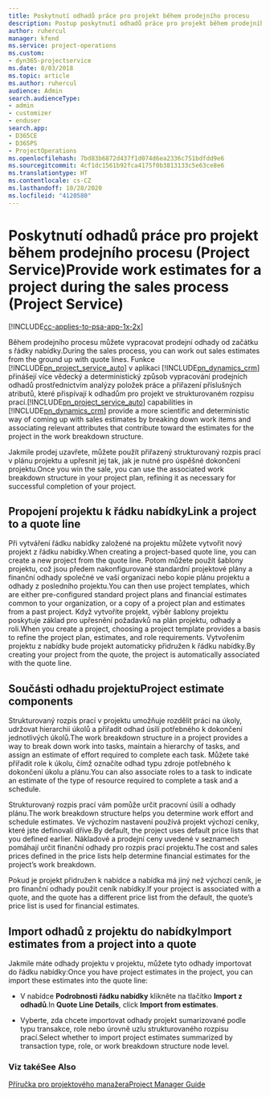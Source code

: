 ```yaml
---
title: Poskytnutí odhadů práce pro projekt během prodejního procesu
description: Postup poskytnutí odhadů práce pro projekt během prodejního procesu v Project Service
author: ruhercul
manager: kfend
ms.service: project-operations
ms.custom:
- dyn365-projectservice
ms.date: 8/03/2018
ms.topic: article
ms.author: ruhercul
audience: Admin
search.audienceType:
- admin
- customizer
- enduser
search.app:
- D365CE
- D365PS
- ProjectOperations
ms.openlocfilehash: 7bd83b6872d437f1d074d6ea2336c751bdfdd9e6
ms.sourcegitcommit: 4cf1dc1561b92fca4175f0b3813133c5e63ce8e6
ms.translationtype: HT
ms.contentlocale: cs-CZ
ms.lasthandoff: 10/28/2020
ms.locfileid: "4120580"
---
```

# <a name="provide-work-estimates-for-a-project-during-the-sales-process-project-service"></a><span data-ttu-id="dde8d-103">Poskytnutí odhadů práce pro projekt během prodejního procesu (Project Service)</span><span class="sxs-lookup"><span data-stu-id="dde8d-103">Provide work estimates for a project during the sales process (Project Service)</span></span>

[!INCLUDE[cc-applies-to-psa-app-1x-2x](../includes/cc-applies-to-psa-app-1x-2x.md)]

<span data-ttu-id="dde8d-104">Během prodejního procesu můžete vypracovat prodejní odhady od začátku s řádky nabídky.</span><span class="sxs-lookup"><span data-stu-id="dde8d-104">During the sales process, you can work out sales estimates from the ground up with quote lines.</span></span> <span data-ttu-id="dde8d-105">Funkce [!INCLUDE[pn_project_service_auto](../includes/pn-project-service-auto.md)] v aplikaci [!INCLUDE[pn_dynamics_crm](../includes/pn-dynamics-crm.md)] přinášejí více vědecký a deterministický způsob vypracování prodejních odhadů prostřednictvím analýzy položek práce a přiřazení příslušných atributů, které přispívají k odhadům pro projekt ve strukturovaném rozpisu prací.</span><span class="sxs-lookup"><span data-stu-id="dde8d-105">[!INCLUDE[pn_project_service_auto](../includes/pn-project-service-auto.md)] capabilities in [!INCLUDE[pn_dynamics_crm](../includes/pn-dynamics-crm.md)] provide a more scientific and deterministic way of coming up with sales estimates by breaking down work items and associating relevant attributes that contribute toward the estimates for the project in the work breakdown structure.</span></span>  
  
 <span data-ttu-id="dde8d-106">Jakmile prodej uzavřete, můžete použít přiřazený strukturovaný rozpis prací v plánu projektu a upřesnit jej tak, jak je nutné pro úspěšné dokončení projektu.</span><span class="sxs-lookup"><span data-stu-id="dde8d-106">Once you win the sale, you can use the associated work breakdown structure in your project plan, refining it as necessary for successful completion of your project.</span></span>  
  
## <a name="link-a-project-to-a-quote-line"></a><span data-ttu-id="dde8d-107">Propojení projektu k řádku nabídky</span><span class="sxs-lookup"><span data-stu-id="dde8d-107">Link a project to a quote line</span></span>  
 <span data-ttu-id="dde8d-108">Při vytváření řádku nabídky založené na projektu můžete vytvořit nový projekt z řádku nabídky.</span><span class="sxs-lookup"><span data-stu-id="dde8d-108">When creating a project-based quote line, you can create a new project from the quote line.</span></span> <span data-ttu-id="dde8d-109">Potom můžete použít šablony projektu, což jsou předem nakonfigurované standardní projektové plány a finanční odhady společné ve vaší organizaci nebo kopie plánu projektu a odhady z posledního projektu.</span><span class="sxs-lookup"><span data-stu-id="dde8d-109">You can then use project templates, which are either pre-configured standard project plans and financial estimates common to your organization, or a copy of a project plan and estimates from a past project.</span></span> <span data-ttu-id="dde8d-110">Když vytvoříte projekt, výběr šablony projektu poskytuje základ pro upřesnění požadavků na plán projektu, odhady a roli.</span><span class="sxs-lookup"><span data-stu-id="dde8d-110">When you create a project, choosing a project template provides a basis to refine the project plan, estimates, and role requirements.</span></span> <span data-ttu-id="dde8d-111">Vytvořením projektu z nabídky bude projekt automaticky přidružen k řádku nabídky.</span><span class="sxs-lookup"><span data-stu-id="dde8d-111">By creating your project from the quote, the project is automatically associated with the quote line.</span></span>  
  
## <a name="project-estimate-components"></a><span data-ttu-id="dde8d-112">Součásti odhadu projektu</span><span class="sxs-lookup"><span data-stu-id="dde8d-112">Project estimate components</span></span>  
 <span data-ttu-id="dde8d-113">Strukturovaný rozpis prací v projektu umožňuje rozdělit práci na úkoly, udržovat hierarchii úkolů a přiřadit odhad úsilí potřebného k dokončení jednotlivých úkolů.</span><span class="sxs-lookup"><span data-stu-id="dde8d-113">The work breakdown structure in a project provides a way to break down work into tasks, maintain a hierarchy of tasks, and assign an estimate of effort required to complete each task.</span></span> <span data-ttu-id="dde8d-114">Můžete také přiřadit role k úkolu, čímž označíte odhad typu zdroje potřebného k dokončení úkolu a plánu.</span><span class="sxs-lookup"><span data-stu-id="dde8d-114">You can also associate roles to a task to indicate an estimate of the type of resource required to complete a task and a schedule.</span></span>  
  
 <span data-ttu-id="dde8d-115">Strukturovaný rozpis prací vám pomůže určit pracovní úsilí a odhady plánu.</span><span class="sxs-lookup"><span data-stu-id="dde8d-115">The work breakdown structure helps you determine work effort and schedule estimates.</span></span> <span data-ttu-id="dde8d-116">Ve výchozím nastavení používá projekt výchozí ceníky, které jste definovali dříve.</span><span class="sxs-lookup"><span data-stu-id="dde8d-116">By default, the project uses default price lists that you defined earlier.</span></span> <span data-ttu-id="dde8d-117">Nákladové a prodejní ceny uvedené v seznamech pomáhají určit finanční odhady pro rozpis prací projektu.</span><span class="sxs-lookup"><span data-stu-id="dde8d-117">The cost and sales prices defined in the price lists help determine financial estimates for the project’s work breakdown.</span></span>  
  
 <span data-ttu-id="dde8d-118">Pokud je projekt přidružen k nabídce a nabídka má jiný než výchozí ceník, je pro finanční odhady použit ceník nabídky.</span><span class="sxs-lookup"><span data-stu-id="dde8d-118">If your project is associated with a quote, and the quote has a different price list from the default, the quote’s price list is used for financial estimates.</span></span>  
  
## <a name="import-estimates-from-a-project-into-a-quote"></a><span data-ttu-id="dde8d-119">Import odhadů z projektu do nabídky</span><span class="sxs-lookup"><span data-stu-id="dde8d-119">Import estimates from a project into a quote</span></span>  
 <span data-ttu-id="dde8d-120">Jakmile máte odhady projektu v projektu, můžete tyto odhady importovat do řádku nabídky:</span><span class="sxs-lookup"><span data-stu-id="dde8d-120">Once you have project estimates in the project, you can import these estimates into the quote line:</span></span>  
  
-   <span data-ttu-id="dde8d-121">V nabídce **Podrobnosti řádku nabídky** klikněte na tlačítko **Import z odhadů**.</span><span class="sxs-lookup"><span data-stu-id="dde8d-121">In **Quote Line Details**, click **Import from estimates**.</span></span> 

-   <span data-ttu-id="dde8d-122">Vyberte, zda chcete importovat odhady projekt sumarizované podle typu transakce, role nebo úrovně uzlu strukturovaného rozpisu prací.</span><span class="sxs-lookup"><span data-stu-id="dde8d-122">Select whether to import project estimates summarized by transaction type, role, or work breakdown structure node level.</span></span>  
  
### <a name="see-also"></a><span data-ttu-id="dde8d-123">Viz také</span><span class="sxs-lookup"><span data-stu-id="dde8d-123">See Also</span></span>  
 [<span data-ttu-id="dde8d-124">Příručka pro projektového manažera</span><span class="sxs-lookup"><span data-stu-id="dde8d-124">Project Manager Guide</span></span>](../psa/project-manager-guide.md)
